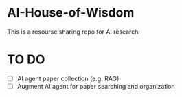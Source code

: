 # AI-House-of-Wisdom

This is a resourse sharing repo for AI research
 
# TO DO
- [ ] AI agent paper collection (e.g. RAG)
- [ ] Augment AI agent for paper searching and organization

